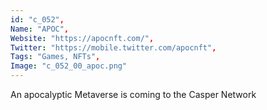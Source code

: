 ```yaml
--- 
id: "c_052", 
Name: "APOC", 
Website: "https://apocnft.com/", 
Twitter: "https://mobile.twitter.com/apocnft", 
Tags: "Games, NFTs", 
Image: "c_052_00_apoc.png" 
--- 
```

<!--lang:en--> 
An apocalyptic Metaverse is coming to the Casper Network
<!--lang:es--] 
An apocalyptic Metaverse is coming to the Casper Network
<!--lang:de--] 
An apocalyptic Metaverse is coming to the Casper Network
<!--lang:fr--] 
An apocalyptic Metaverse is coming to the Casper Network
<!--lang:pl--] 
An apocalyptic Metaverse is coming to the Casper Network
<!--lang:pt--] 
An apocalyptic Metaverse is coming to the Casper Network
[!--lang:*--> 
